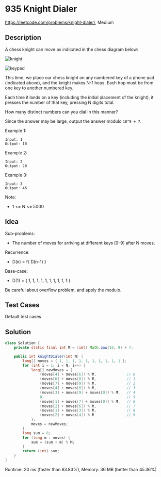 # 935 Knight Dialer

<https://leetcode.com/problems/knight-dialer/>, Medium

## Description

A chess knight can move as indicated in the chess diagram below:

![knight](https://assets.leetcode.com/uploads/2018/10/12/knight.png)

![keypad](https://assets.leetcode.com/uploads/2018/10/30/keypad.png)

This time, we place our chess knight on any numbered key of a phone pad
(indicated above), and the knight makes N-1 hops. Each hop must be from one key
to another numbered key.

Each time it lands on a key (including the initial placement of the knight), it presses the number of that key, pressing N digits total.

How many distinct numbers can you dial in this manner?

Since the answer may be large, output the answer modulo `10^9 + 7`.

Example 1:

```
Input: 1
Output: 10
```

Example 2:

```
Input: 2
Output: 20
```

Example 3:

```
Input: 3
Output: 46
```

Note:

- 1 <= N <= 5000

## Idea

Sub-problems:

- The number of moves for arriving at different keys \[0-9] after N moves.

Recurrence:

- D(n) = f{ D(n-1) }

Base-case:

- D(1) = { 1, 1, 1, 1, 1, 1, 1, 1, 1, 1 }

Be careful about overflow problem, and apply the modulo.

## Test Cases

Default test cases

## Solution

```java
class Solution {
    private static final int M = (int) Math.pow(10, 9) + 7;

    public int knightDialer(int N) {
        long[] moves = { 1, 1, 1, 1, 1, 1, 1, 1, 1, 1 };
        for (int i = 1; i < N; i++) {
            long[] newMoves = {
                (moves[4] + moves[6]) % M,              // 0
                (moves[6] + moves[8]) % M,              // 1
                (moves[7] + moves[9]) % M,              // 2
                (moves[4] + moves[8]) % M,              // 3
                (moves[3] + moves[9] + moves[0]) % M,   // 4
                0,                                      // 5
                (moves[1] + moves[7] + moves[0]) % M,   // 6
                (moves[2] + moves[6]) % M,              // 7
                (moves[1] + moves[3]) % M,              // 8
                (moves[2] + moves[4]) % M               // 9
            };
            moves = newMoves;
        }
        long sum = 0;
        for (long m : moves) {
            sum = (sum + m) % M;
        }
        return (int) sum;
    }
}
```

Runtime: 20 ms (faster than 83.83%), Memory: 36 MB (better than 45.36%)
